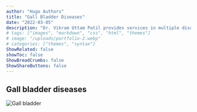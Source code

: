 ```yaml
---
author: "Hugo Authors"
title: "Gall Bladder Diseases"
date: "2022-03-05"
description: "Dr. Vikram Uttam Patil provides services in multiple disorders"
# tags: ["images", "markdown", "css", "html", "themes"]
# image: "/uploads/portfolio-2.webp"
# categories: ["themes", "syntax"]
ShowRelated: false
showToc: false
ShowBreadCrumbs: false
ShowShareButtons: false
---
```


## Gall bladder diseases

![Gall bladder](/services/GallBladder.png)
